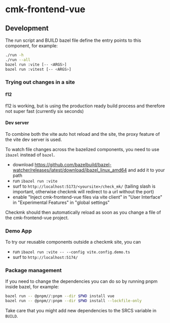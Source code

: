 # cmk-frontend-vue

## Development

The run script and BUILD bazel file define the entry points to this
component, for example:

```sh
./run -h
./run --all
bazel run :vite [-- <ARGS>]
bazel run :vitest [-- <ARGS>]
```

### Trying out changes in a site

#### f12

f12 is working, but is using the production ready build process and
therefore not super fast (currently six seconds)

#### Dev server

To combine both the vite auto hot reload and the site, the proxy feature of the
vite dev server is used.

To watch file changes across the bazelized components, you need to use
`ibazel` instead of `bazel`.

* download https://github.com/bazelbuild/bazel-watcher/releases/latest/download/ibazel_linux_amd64
  and add it to your path
* run `ibazel run :vite`
* surf to `http://localhost:5173/<yoursite>/check_mk/` (tailing slash is
  important, otherwise checkmk will redirect to a url without the port)
* enable "Inject cmk-frontend-vue files via vite client" in "User Interface"
  in "Experimental Features" in "global settings"

Checkmk should then automatically reload as soon as you change a file of the
cmk-frontend-vue project.

### Demo App

To try our reusable components outside a checkmk site, you can

* run `ibazel run :vite -- --config vite.config.demo.ts`
* surf to `http://localhost:5174/`


### Package management

If you need to change the dependencies you can do so by running pnpm
inside bazel, for example:

```sh
bazel run -- @pnpm//:pnpm --dir $PWD install vue
bazel run -- @pnpm//:pnpm --dir $PWD install --lockfile-only
```

Take care that you might add new dependencies to the SRCS variable in
`BUILD`.

